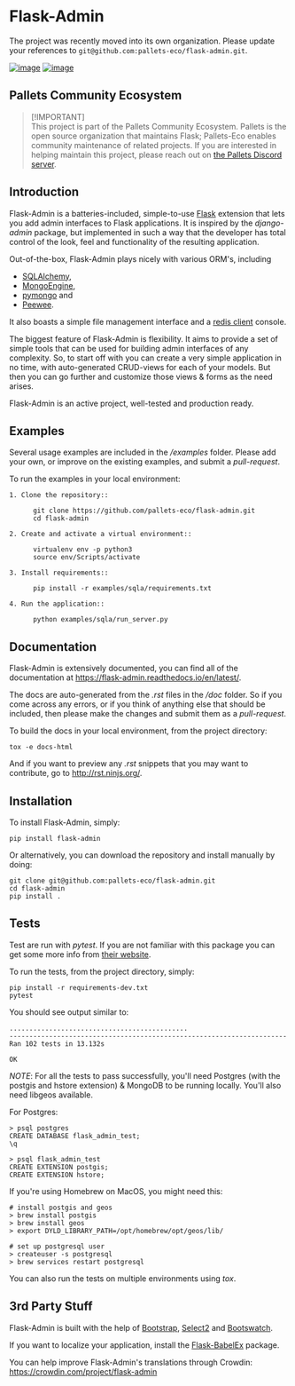 # Flask-Admin

The project was recently moved into its own organization. Please update
your references to `git@github.com:pallets-eco/flask-admin.git`.

[![image](https://d322cqt584bo4o.cloudfront.net/flask-admin/localized.svg)](https://crowdin.com/project/flask-admin) [![image](https://github.com/pallets-eco/flask-admin/actions/workflows/test.yaml/badge.svg)](https://github.com/pallets-eco/flask-admin/actions/workflows/test.yaml)

## Pallets Community Ecosystem

> [!IMPORTANT]\
> This project is part of the Pallets Community Ecosystem. Pallets is the open
> source organization that maintains Flask; Pallets-Eco enables community
> maintenance of related projects. If you are interested in helping maintain
> this project, please reach out on [the Pallets Discord server][discord].

[discord]: https://discord.gg/pallets

## Introduction

Flask-Admin is a batteries-included, simple-to-use
[Flask](http://flask.pocoo.org/) extension that lets you add admin
interfaces to Flask applications. It is inspired by the *django-admin*
package, but implemented in such a way that the developer has total
control of the look, feel and functionality of the resulting
application.

Out-of-the-box, Flask-Admin plays nicely with various ORM\'s, including

-   [SQLAlchemy](http://www.sqlalchemy.org/),
-   [MongoEngine](http://mongoengine.org/),
-   [pymongo](http://api.mongodb.org/python/current/) and
-   [Peewee](https://github.com/coleifer/peewee).

It also boasts a simple file management interface and a [redis
client](http://redis.io/) console.

The biggest feature of Flask-Admin is flexibility. It aims to provide a
set of simple tools that can be used for building admin interfaces of
any complexity. So, to start off with you can create a very simple
application in no time, with auto-generated CRUD-views for each of your
models. But then you can go further and customize those views & forms as
the need arises.

Flask-Admin is an active project, well-tested and production ready.

## Examples

Several usage examples are included in the */examples* folder. Please
add your own, or improve on the existing examples, and submit a
*pull-request*.

To run the examples in your local environment:

    1. Clone the repository::

          git clone https://github.com/pallets-eco/flask-admin.git
          cd flask-admin

    2. Create and activate a virtual environment::

          virtualenv env -p python3
          source env/Scripts/activate

    3. Install requirements::

          pip install -r examples/sqla/requirements.txt

    4. Run the application::

          python examples/sqla/run_server.py

## Documentation

Flask-Admin is extensively documented, you can find all of the
documentation at <https://flask-admin.readthedocs.io/en/latest/>.

The docs are auto-generated from the *.rst* files in the */doc* folder.
So if you come across any errors, or if you think of anything else that
should be included, then please make the changes and submit them as a
*pull-request*.

To build the docs in your local environment, from the project directory:

    tox -e docs-html

And if you want to preview any *.rst* snippets that you may want to
contribute, go to <http://rst.ninjs.org/>.

## Installation

To install Flask-Admin, simply:

    pip install flask-admin

Or alternatively, you can download the repository and install manually
by doing:

    git clone git@github.com:pallets-eco/flask-admin.git
    cd flask-admin
    pip install .

## Tests

Test are run with *pytest*. If you are not familiar with this package
you can get some more info from [their website](https://pytest.org/).

To run the tests, from the project directory, simply:

    pip install -r requirements-dev.txt
    pytest

You should see output similar to:

    .............................................
    ----------------------------------------------------------------------
    Ran 102 tests in 13.132s

    OK

*NOTE*: For all the tests to pass successfully, you\'ll need Postgres (with
the postgis and hstore extension) & MongoDB to be running locally. You'll
also need libgeos available.

For Postgres:

    > psql postgres
    CREATE DATABASE flask_admin_test;
    \q

    > psql flask_admin_test
    CREATE EXTENSION postgis;
    CREATE EXTENSION hstore;

If you\'re using Homebrew on MacOS, you might need this:

    # install postgis and geos
    > brew install postgis
    > brew install geos
    > export DYLD_LIBRARY_PATH=/opt/homebrew/opt/geos/lib/

    # set up postgresql user
    > createuser -s postgresql
    > brew services restart postgresql

You can also run the tests on multiple environments using *tox*.

## 3rd Party Stuff

Flask-Admin is built with the help of
[Bootstrap](http://getbootstrap.com/),
[Select2](https://github.com/ivaynberg/select2) and
[Bootswatch](http://bootswatch.com/).

If you want to localize your application, install the
[Flask-BabelEx](https://pypi.python.org/pypi/Flask-BabelEx) package.

You can help improve Flask-Admin\'s translations through Crowdin:
<https://crowdin.com/project/flask-admin>

